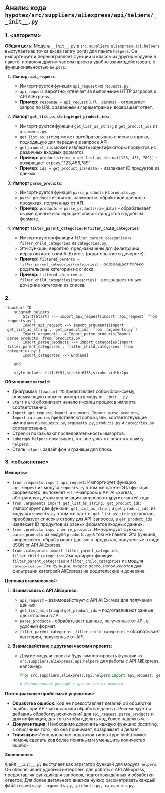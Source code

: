 ## Анализ кода `hypotez/src/suppliers/aliexpress/api/helpers/__init__.py`

### 1. <алгоритм>

**Общая цель:** Модуль `__init__.py` в `src.suppliers.aliexpress.api.helpers` выступает как точка входа (entry point) для пакета `helpers`. Он импортирует и перенаправляет функции и классы из других модулей в пакете, позволяя другим частям проекта удобно взаимодействовать с функциональностью `helpers`.

1.  **Импорт `api_request`:**
    *   Импортируется функция `api_request` из `requests.py`.
    *   `api_request` вероятно, отвечает за выполнение HTTP запросов к API AliExpress.
    *   **Пример:** `response = api_request(url, params)` - отправляет запрос по URL с заданными параметрами и возвращает ответ.

2.  **Импорт `get_list_as_string` и `get_product_ids`:**
    *   Импортируются функции `get_list_as_string` и `get_product_ids` из `arguments.py`.
    *   `get_list_as_string` может преобразовывать список в строку, подходящую для передачи в запросе API.
    *   `get_product_ids` может извлекать идентификаторы продуктов из различных входных форматов.
    *   **Пример:** `product_string = get_list_as_string([123, 456, 789])` - возвращает строку "123,456,789".
    *   **Пример:** `ids = get_product_ids(data)` - извлекает ID продуктов из данных.

3.  **Импорт `parse_products`:**
    *   Импортируется функция `parse_products` из `products.py`.
    *   `parse_products` вероятно, занимается обработкой данных о продуктах, полученных от API.
    *   **Пример:** `products = parse_products(raw_data)` - обрабатывает сырые данные и возвращает список продуктов в удобном формате.

4.  **Импорт `filter_parent_categories` и `filter_child_categories`:**
    *   Импортируются функции `filter_parent_categories` и `filter_child_categories` из `categories.py`.
    *   Эти функции, вероятно, предназначены для фильтрации иерархии категорий AliExpress (родительские и дочерние).
    *   **Пример:** `filtered_parents = filter_parent_categories(categories)` - возвращает только родительские категории из списка.
    *   **Пример:** `filtered_children = filter_child_categories(categories)` - возвращает только дочерние категории из списка.

### 2. <mermaid>

```mermaid
flowchart TD
    subgraph helpers
        Start[Start] --> Import_api_request[Import `api_request` from `requests.py`]
        Import_api_request --> Import_arguments[Import `get_list_as_string`, `get_product_ids` from `arguments.py`]
        Import_arguments --> Import_parse_products[Import `parse_products` from `products.py`]
        Import_parse_products --> Import_categories[Import `filter_parent_categories`, `filter_child_categories` from `categories.py`]
        Import_categories --> End[End]

    end
    
    style helpers fill:#f9f,stroke:#333,stroke-width:2px
```

**Объяснение `mermaid`:**

*   Диаграмма `flowchart TD` представляет собой блок-схему, описывающую процесс импорта в модуле `__init__.py`.
*   `Start` и `End` обозначают начало и конец процесса импорта соответственно.
*   `Import_api_request`, `Import_arguments`, `Import_parse_products`, `Import_categories` представляют собой узлы, соответствующие импортам из `requests.py`, `arguments.py`, `products.py` и `categories.py` соответственно.
*   Стрелки показывают последовательность импортов.
*   `subgraph helpers` показывает, что все узлы относятся к пакету `helpers`.
*   Стиль `helpers` задаёт фон и границы для блока.
    

### 3. <объяснение>

**Импорты:**

*   `from .requests import api_request`: Импортирует функцию `api_request` из модуля `requests.py` в том же пакете. Эта функция, скорее всего, выполняет HTTP-запросы к API AliExpress, абстрагируя детали реализации запросов от других частей кода.
*   `from .arguments import get_list_as_string, get_product_ids`: Импортирует две функции, `get_list_as_string` и `get_product_ids`, из модуля `arguments.py` в том же пакете. `get_list_as_string` вероятно, преобразует список в строку для API-запросов, а `get_product_ids` извлекает ID продуктов из разных форматов входных данных.
*   `from .products import parse_products`: Импортирует функцию `parse_products` из модуля `products.py` в том же пакете. Эта функция, скорее всего, обрабатывает данные о продуктах, полученные в виде JSON от API AliExpress.
*   `from .categories import filter_parent_categories, filter_child_categories`: Импортирует функции `filter_parent_categories` и `filter_child_categories` из модуля `categories.py`. Эти функции, скорее всего, используются для фильтрации категорий AliExpress на родительские и дочерние.

**Цепочка взаимосвязей:**

1.  **Взаимосвязь с API AliExpress:**
    *   `api_request` – взаимодействует с API AliExpress для получения данных.
    *   `get_list_as_string` и `get_product_ids` – подготавливают данные для отправки в API.
    *   `parse_products` – обрабатывает данные, полученные от API, в удобный формат.
    *   `filter_parent_categories`, `filter_child_categories` – обрабатывает категории, полученные от API.

2.  **Взаимодействие с другими частями проекта:**
    *   Другие модули проекта будут импортировать функции из `src.suppliers.aliexpress.api.helpers` для работы с API AliExpress, например:
        ```python
        from src.suppliers.aliexpress.api.helpers import api_request, get_list_as_string, parse_products
        
        # Использование функций в других частях проекта
        ```

**Потенциальные проблемы и улучшения:**

*   **Обработка ошибок:** Код не предоставляет деталей об обработке ошибок при API-запросах или обработке данных. Рекомендуется добавить обработку исключений для `api_request`, `parse_products` и других функций, для того чтобы сделать код более надежным.
*   **Документация:**  Необходимо дополнить каждую функцию docstring, с описанием того, что она принимает, возвращает и делает.
*   **Типизация:** Использование подсказок типов (type hints) может помочь сделать код более понятным и уменьшить количество ошибок.

**Заключение:**

Файл `__init__.py` выступает как агрегатор функций для модуля `helpers`. Он обеспечивает удобный интерфейс для работы с API AliExpress, предоставляя функции для запросов, подготовки данных и обработки ответов.  Для более детального анализа нужно рассматривать каждый файл `requests.py, arguments.py, products.py, categories.py`.